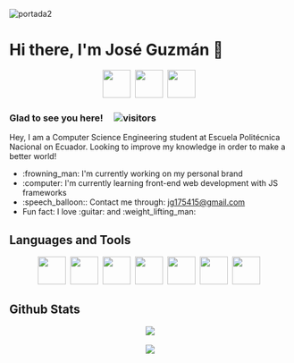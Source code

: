 ![portada2](https://user-images.githubusercontent.com/81053917/151478258-c67d5c69-cb3a-402e-b161-a782bf74ea00.png)

# Hi there, I'm José Guzmán 👋

<div align="center">
<a href="https://github.com/joseguzmann" target="_blank"><img src="https://user-images.githubusercontent.com/81053917/151481939-592132c3-f2b2-421a-bb97-8b84f469d49b.png" width="50"></a>&nbsp;
<a href="https://twitter.com/joseguzmanno" target="_blank"><img src="https://user-images.githubusercontent.com/81053917/151482359-4ea2883b-b732-4907-957a-fd58c2b1721e.png" width="50"></a>&nbsp;
<a href="https://www.linkedin.com/in/jos%C3%A9-guzm%C3%A1n-4a7365113/" target="_blank"><img src="https://user-images.githubusercontent.com/81053917/151482360-93db9fc3-f024-4d2f-9af4-feafa56b792c.png" width="50"></a>&nbsp;
</div>

### Glad to see you here! &nbsp;&nbsp;&nbsp; ![visitors](https://visitor-badge.glitch.me/badge?page_id=joseguzmann.joseguzmann)

Hey, I am a Computer Science Engineering student at Escuela Politécnica Nacional on Ecuador. Looking to improve my knowledge in order to make a better world!

<ul>
  <li>:frowning_man: I'm currently working on my personal brand</li>
  <li>:computer: I'm currently learning front-end web development with JS frameworks</li>
  <li>:speech_balloon:: Contact me through: <a href="https://mail.google.com/mail/u/jg175415@gmail.com">jg175415@gmail.com</a></li>
  <li>Fun fact: I love :guitar: and :weight_lifting_man:</li>
</ul>

## Languages and Tools
<div align="center">
  <img src="https://user-images.githubusercontent.com/81053917/151485620-6ab6613a-3606-434b-92a5-728326c4d23f.png" width="50">&nbsp;
  <img src="https://user-images.githubusercontent.com/81053917/151485616-05e2401b-ee9a-4fe2-bd28-8474b422b3f2.png" width="50">&nbsp;
  <img src="https://user-images.githubusercontent.com/81053917/151485612-4e4cf5b6-38df-4b08-aa8c-40798aa17f05.png" width="50">&nbsp;
  <img src="https://user-images.githubusercontent.com/81053917/151486000-c089c3b8-82ea-47a3-a2d4-630a6f4a3581.png" width="50">&nbsp;
  <img src="https://user-images.githubusercontent.com/81053917/151485624-f7a9c190-d98c-42b3-a1e3-b937f70bf009.png" width="50">&nbsp;
  <img src="https://user-images.githubusercontent.com/81053917/151485615-66e56ebf-822b-4eb7-9a8f-84469f505a4e.png" width="50">&nbsp;
  <img src="https://user-images.githubusercontent.com/81053917/151485996-bda6f013-4e0a-439a-8694-b07b85350971.png" width="50">&nbsp;
</div>

## Github Stats

<div align="center">
  <a href="https://github.com/anuraghazra/github-readme-stats">
    <img align="center" src="https://github-readme-stats.vercel.app/api?username=joseguzmann&show_icons=true&theme=dark" />
  </a>
  <br>
  <br>
  <a href="https://github.com/anuraghazra/github-readme-stats">
    <img align="center" src="https://github-readme-stats.vercel.app/api/top-langs/?username=joseguzmann&layout=compact&theme=dark" />
  </a>
</div>
